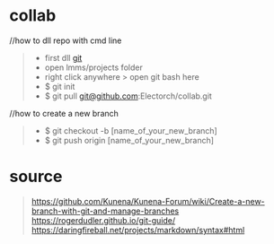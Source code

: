 # collab

//how to dll repo with cmd line

> - first dll [git](https://git-scm.com/download/win "git download link")
> - open lmms/projects folder
> - right click anywhere > open git bash here
> - $ git init
> - $ git pull git@github.com:Electorch/collab.git

//how to create a new branch
> - $ git checkout -b [name_of_your_new_branch]
> - $ git push origin [name_of_your_new_branch]





# source
> https://github.com/Kunena/Kunena-Forum/wiki/Create-a-new-branch-with-git-and-manage-branches
> https://rogerdudler.github.io/git-guide/
> https://daringfireball.net/projects/markdown/syntax#html
